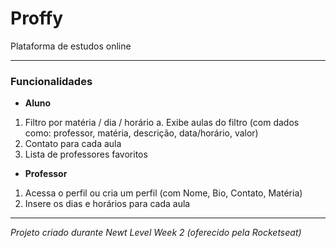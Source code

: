 # Proffy
Plataforma de estudos online

---
### Funcionalidades

* __Aluno__
1. Filtro por matéria / dia / horário
    a. Exibe aulas do filtro (com dados como: professor, matéria, descrição, data/horário, valor)
1. Contato para cada aula
1. Lista de professores favoritos

* __Professor__
1. Acessa o perfil ou cria um perfil (com Nome, Bio, Contato, Matéria)
1. Insere os dias e horários para cada aula
---
*Projeto criado durante Newt Level Week 2 (oferecido pela Rocketseat)*
